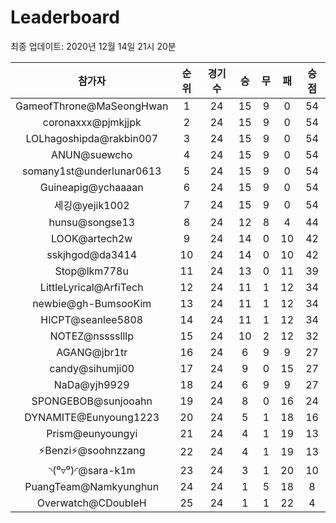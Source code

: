 # Leaderboard
최종 업데이트: 2020년 12월 14일 21시 20분




| 참가자 | 순위 | 경기수 | 승 | 무 | 패 | 승점 |
|:---:|:---:|:---:|:---:|:---:|:---:|:---:|
| GameofThrone@MaSeongHwan | 1 | 24 | 15 | 9 | 0 | 54 |
| coronaxxx@pjmkjjpk | 2 | 24 | 15 | 9 | 0 | 54 |
| LOLhagoshipda@rakbin007 | 3 | 24 | 15 | 9 | 0 | 54 |
| ANUN@suewcho | 4 | 24 | 15 | 9 | 0 | 54 |
| somany1st@underlunar0613 | 5 | 24 | 15 | 9 | 0 | 54 |
| Guineapig@ychaaaan | 6 | 24 | 15 | 9 | 0 | 54 |
| 세깅@yejik1002 | 7 | 24 | 15 | 9 | 0 | 54 |
| hunsu@songse13 | 8 | 24 | 12 | 8 | 4 | 44 |
| LOOK@artech2w | 9 | 24 | 14 | 0 | 10 | 42 |
| sskjhgod@da3414 | 10 | 24 | 14 | 0 | 10 | 42 |
| Stop@lkm778u | 11 | 24 | 13 | 0 | 11 | 39 |
| LittleLyrical@ArfiTech | 12 | 24 | 11 | 1 | 12 | 34 |
| newbie@gh-BumsooKim | 13 | 24 | 11 | 1 | 12 | 34 |
| HICPT@seanlee5808 | 14 | 24 | 11 | 1 | 12 | 34 |
| NOTEZ@nsssslllp | 15 | 24 | 10 | 2 | 12 | 32 |
| AGANG@jbr1tr | 16 | 24 | 6 | 9 | 9 | 27 |
| candy@sihumji00 | 17 | 24 | 9 | 0 | 15 | 27 |
| NaDa@yjh9929 | 18 | 24 | 6 | 9 | 9 | 27 |
| SPONGEBOB@sunjooahn | 19 | 24 | 8 | 0 | 16 | 24 |
| DYNAMITE@Eunyoung1223 | 20 | 24 | 5 | 1 | 18 | 16 |
| Prism@eunyoungyi | 21 | 24 | 4 | 1 | 19 | 13 |
| ⚡Benzi⚡@soohnzzang | 22 | 24 | 4 | 1 | 19 | 13 |
| ◝(⁰▿⁰)◜@sara-k1m | 23 | 24 | 3 | 1 | 20 | 10 |
| PuangTeam@Namkyunghun | 24 | 24 | 1 | 5 | 18 | 8 |
| Overwatch@CDoubleH | 25 | 24 | 1 | 1 | 22 | 4 |